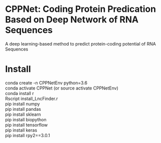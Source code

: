 # CPPNet: Coding Protein Predication Based on Deep Network of RNA Sequences  
A deep learning-based method to predict protein-coding potential of RNA Sequences
# Install 
conda create -n CPPNetEnv python=3.6  
conda activate CPPNet (or source activate CPPNetEnv)  
conda install r  
Rscript install_LncFinder.r  
pip install numpy  
pip install pandas  
pip install sklearn  
pip install biopython  
pip install tensorflow  
pip install keras  
pip install rpy2==3.0.1  
